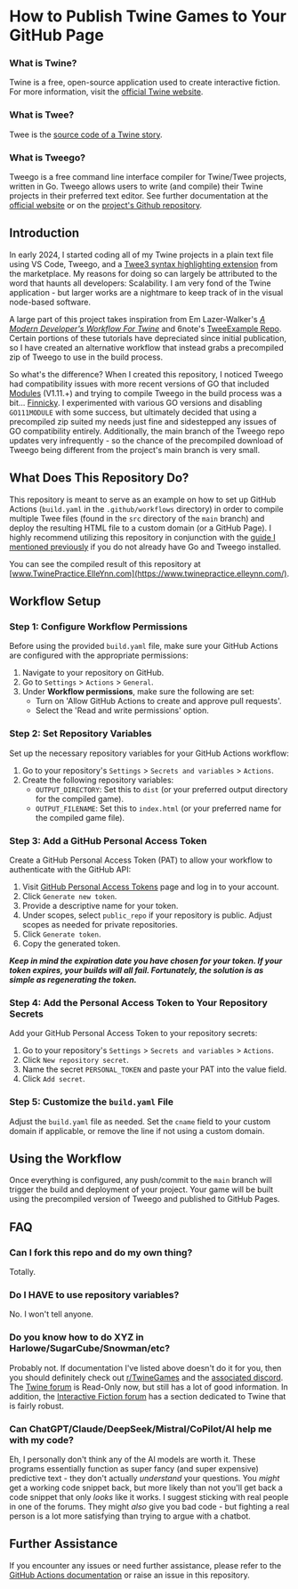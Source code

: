 # How to Publish Twine Games to Your GitHub Page

### What is **Twine**?

Twine is a free, open-source application used to create interactive fiction. For more information, visit the [official Twine website](https://twinery.org/).

### What is **Twee**?

Twee is the [source code of a Twine story](https://twinery.org/cookbook/terms/terms_twee.html).

### What is **Tweego**?

Tweego is a free command line interface compiler for Twine/Twee projects, written in Go. Tweego allows users to write (and compile) their Twine projects in their preferred text editor. See further documentation at the [official website](https://www.motoslave.net/tweego/) or on the [project's Github repository](https://github.com/tmedwards/tweego).

## Introduction

In early 2024, I started coding all of my Twine projects in a plain text file using VS Code, Tweego, and a [Twee3 syntax highlighting extension](https://marketplace.visualstudio.com/items?itemName=cyrusfirheir.twee3-language-tools) from the marketplace. My reasons for doing so can largely be attributed to the word that haunts all developers: Scalability. I am very fond of the Twine application - but larger works are a nightmare to keep track of in the visual node-based software.

A large part of this project takes inspiration from Em Lazer-Walker's _[A Modern Developer's Workflow For Twine](https://dev.to/lazerwalker/a-modern-developer-s-workflow-for-twine-4imp)_ and 6note's [TweeExample Repo](https://github.com/6notes/tweeExample). Certain portions of these tutorials have depreciated since initial publication, so I have created an alternative workflow that instead grabs a precompiled zip of Tweego to use in the build process. 

So what's the difference? When I created this repository, I noticed Tweego had compatibility issues with more recent versions of GO that included [Modules](https://go.dev/blog/using-go-modules) (V1.11.+) and trying to compile Tweego in the build process was a bit... [Finnicky](https://github.com/6notes/tweeExample/pull/1). I experimented with various GO versions and disabling `GO111MODULE` with some success, but ultimately decided that using a precompiled zip suited my needs just fine and sidestepped any issues of GO compatibility entirely. Additionally, the main branch of the Tweego repo updates very infrequently - so the chance of the precompiled download of Tweego being different from the project's main branch is very small.

## What Does This Repository Do?

This repository is meant to serve as an example on how to set up GitHub Actions (`build.yaml` in the `.github/workflows` directory) in order to compile multiple Twee files (found in the `src` directory of the `main` branch) and deploy the resulting HTML file to a custom domain (or a GitHub Page). I highly recommend utilizing this repository in conjunction with the [guide I mentioned previously](https://dev.to/lazerwalker/a-modern-developer-s-workflow-for-twine-4imp) if you do not already have Go and Tweego installed.

You can see the compiled result of this repository at [www.TwinePractice.ElleYnn.com](https://www.twinepractice.elleynn.com/).

## Workflow Setup

### Step 1: Configure Workflow Permissions

Before using the provided `build.yaml` file, make sure your GitHub Actions are configured with the appropriate permissions:

1. Navigate to your repository on GitHub.
2. Go to `Settings` > `Actions` > `General`.
3. Under **Workflow permissions**, make sure the following are set:
   - Turn on 'Allow GitHub Actions to create and approve pull requests'.
   - Select the 'Read and write permissions' option.

### Step 2: Set Repository Variables

Set up the necessary repository variables for your GitHub Actions workflow:

1. Go to your repository's `Settings` > `Secrets and variables` > `Actions`.
2. Create the following repository variables:
   - `OUTPUT_DIRECTORY`: Set this to `dist` (or your preferred output directory for the compiled game).
   - `OUTPUT_FILENAME`: Set this to `index.html` (or your preferred name for the compiled game file).

### Step 3: Add a GitHub Personal Access Token

Create a GitHub Personal Access Token (PAT) to allow your workflow to authenticate with the GitHub API:

1. Visit [GitHub Personal Access Tokens](https://github.com/settings/tokens) page and log in to your account.
2. Click `Generate new token`.
3. Provide a descriptive name for your token.
4. Under scopes, select `public_repo` if your repository is public. Adjust scopes as needed for private repositories.
5. Click `Generate token`.
6. Copy the generated token.
   
***Keep in mind the expiration date you have chosen for your token. If your token expires, your builds will all fail. Fortunately, the solution is as simple as regenerating the token.***

### Step 4: Add the Personal Access Token to Your Repository Secrets

Add your GitHub Personal Access Token to your repository secrets:

1. Go to your repository's `Settings` > `Secrets and variables` > `Actions`.
2. Click `New repository secret`.
3. Name the secret `PERSONAL_TOKEN` and paste your PAT into the value field.
4. Click `Add secret`.

### Step 5: Customize the `build.yaml` File

Adjust the `build.yaml` file as needed. Set the `cname` field to your custom domain if applicable, or remove the line if not using a custom domain.

## Using the Workflow

Once everything is configured, any push/commit to the `main` branch will trigger the build and deployment of your project. Your game will be built using the precompiled version of Tweego and published to GitHub Pages.

## FAQ

### Can I fork this repo and do my own thing?

Totally.

### Do I HAVE to use repository variables?

No. I won't tell anyone.

### Do you know how to do XYZ in Harlowe/SugarCube/Snowman/etc?

Probably not. If documentation I've listed above doesn't do it for you, then you should definitely check out [r/TwineGames](https://www.reddit.com/r/twinegames/) and the [associated discord](https://discord.com/invite/n5dJvPp). The [Twine forum](https://twinery.org/forum/) is Read-Only now, but still has a lot of good information. In addition, the [Interactive Fiction forum](https://intfiction.org/c/authoring/twine) has a section dedicated to Twine that is fairly robust.

### Can ChatGPT/Claude/DeepSeek/Mistral/CoPilot/AI help me with my code?

Eh, I personally don't think any of the AI models are worth it. These programs essentially function as super fancy (and super expensive) predictive text - they don't actually _understand_ your questions. You _might_ get a working code snippet back, but more likely than not you'll get back a code snippet that only _looks_ like it works. I suggest sticking with real people in one of the forums. They might _also_ give you bad code - but fighting a real person is a lot more satisfying than trying to argue with a chatbot.

## Further Assistance

If you encounter any issues or need further assistance, please refer to the [GitHub Actions documentation](https://docs.github.com/en/actions) or raise an issue in this repository.

